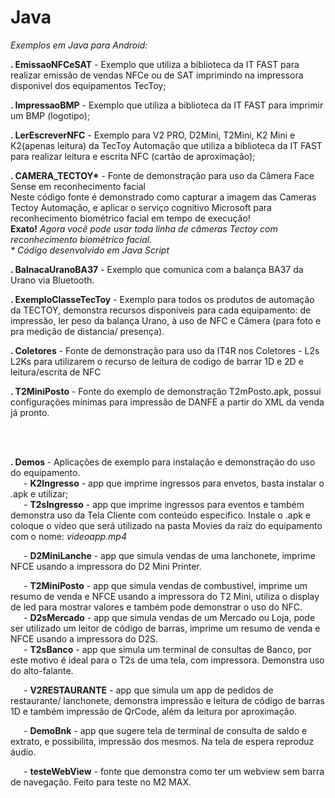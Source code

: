 # Java

*Exemplos em Java para Android:*
<p><b>. EmissaoNFCeSAT</b> - Exemplo que utiliza a biblioteca da IT FAST para realizar emissão de vendas NFCe ou de SAT imprimindo na impressora disponivel dos equipamentos TecToy;</p>
<p><b>. ImpressaoBMP</b> - Exemplo que utiliza a biblioteca da IT FAST para imprimir um BMP (logotipo);</p>
<p><b>. LerEscreverNFC</b> - Exemplo para V2 PRO, D2Mini, T2Mini, K2 Mini e K2(apenas leitura) da TecToy Automação que utiliza a biblioteca da IT FAST para realizar leitura e escrita NFC (cartão de aproximação);</p>
<p><b>. CAMERA_TECTOY*</b> - Fonte de demonstração para uso da Câmera Face Sense em reconhecimento facial<br>
Neste código fonte é demonstrado como capturar a imagem das Cameras Tectoy Automação, e aplicar o serviço cognitivo Microsoft para reconhecimento biométrico facial em tempo de execução!<br>
  <b>Exato!</b> <i>Agora você pode usar toda linha de câmeras Tectoy com reconhecimento biométrico facial.</i><br>
<i>* Código desenvolvido em Java Script</i></p>
<p><b>. BalnacaUranoBA37</b> - Exemplo que comunica com a balança BA37 da Urano via Bluetooth.</p>
<p><b>. ExemploClasseTecToy</b> - Exemplo para todos os produtos de automação da TECTOY, demonstra recursos disponíveis para cada equipamento: de impressão, ler peso da balança Urano,  à uso de NFC e Câmera (para foto e pra medição de distancia/ presença).</p>
<b>. Coletores</b> - Fonte de demonstração para uso da IT4R nos Coletores - L2s L2Ks para utilizarem o recurso de leitura de codigo de barrar 1D e 2D e leitura/escrita de NFC<br></p>
<p><b>. T2MiniPosto</b> - Fonte do exemplo de demonstração T2mPosto.apk, possui configurações mínimas para impressão de DANFE a partir do XML da venda já pronto.</p>
<br>
<br>
<p><b>. Demos </b>- Aplicações de exemplo para instalação e demonstração do uso do equipamento.<br>
&ensp;&ensp;&ensp;- <b>K2Ingresso</b> - app que imprime ingressos para envetos, basta instalar o .apk e utilizar;<br>
&ensp;&ensp;&ensp;- <b>T2sIngresso</b> - app que imprime ingressos para eventos e também demonstra uso da Tela Cliente com conteúdo especifico. Instale o .apk e coloque o vídeo que será utilizado na pasta Movies da raiz do equipamento com o nome: <i>videoapp.mp4</i></p>
&ensp;&ensp;&ensp;- <b>D2MiniLanche</b> - app que simula vendas de uma lanchonete, imprime NFCE usando a impressora do D2 Mini Printer.</p>
&ensp;&ensp;&ensp;- <b>T2MiniPosto</b> - app que simula vendas de combustivel, imprime um resumo de venda e NFCE usando a impressora do T2 Mini, utiliza o display de led para mostrar valores e também pode demonstrar o uso do NFC.</i><br>
&ensp;&ensp;&ensp;- <b>D2sMercado</b> - app que simula vendas de um Mercado ou Loja, pode ser utilizado um leitor de código de barras, imprime um resumo de venda e NFCE usando a impressora do D2S.<br>
&ensp;&ensp;&ensp;- <b>T2sBanco</b> - app que simula um terminal de consultas de Banco, por este motivo é ideal para o T2s de uma tela, com impressora. Demonstra uso do alto-falante.</p>
&ensp;&ensp;&ensp;- <b>V2RESTAURANTE</b> - app que simula um app de pedidos de restaurante/ lanchonete, demonstra impressão e leitura de código de barras 1D e também impressão de QrCode, além da leitura por aproximação.</p>
&ensp;&ensp;&ensp;- <b>DemoBnk</b> - app que sugere tela de terminal de consulta de saldo e extrato, e possibilita, impressão dos mesmos. Na tela de espera reproduz áudio.</p>
&ensp;&ensp;&ensp;- <b>testeWebView</b> - fonte que demonstra como ter um webview sem barra de navegação. Feito para teste no M2 MAX.</p>
<br>

<br>
